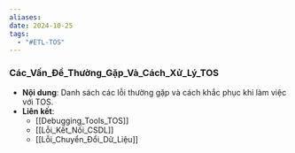 ```yaml
---
aliases: 
date: 2024-10-25
tags:
  - "#ETL-TOS"
---
```

###  Các_Vấn_Đề_Thường_Gặp_Và_Cách_Xử_Lý_TOS
   - **Nội dung**: Danh sách các lỗi thường gặp và cách khắc phục khi làm việc với TOS.
   - **Liên kết**:
      - [[Debugging_Tools_TOS]]
      - [[Lỗi_Kết_Nối_CSDL]]
      - [[Lỗi_Chuyển_Đổi_Dữ_Liệu]]